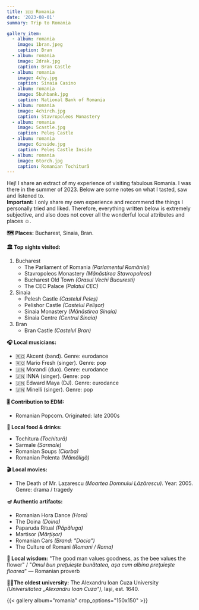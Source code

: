 ```yaml
---
title: 🇷🇴 Romania
date: '2023-08-01'
summary: Trip to Romania

gallery_item:
  - album: romania
    image: 1bran.jpeg
    caption: Bran
  - album: romania
    image: 2drak.jpg
    caption: Bran Castle
  - album: romania
    image: 4chy.jpg
    caption: Sinaia Casino
  - album: romania
    image: 5buhbank.jpg
    caption: National Bank of Romania 
  - album: romania
    image: 4chirch.jpg
    caption: Stavropoleos Monastery
  - album: romania
    image: 5castle.jpg
    caption: Peleș Castle
  - album: romania
    image: 6inside.jpg
    caption: Peleș Castle Inside
  - album: romania
    image: 6torch.jpg
    caption: Romanian Tochitură
---
```

Hej! I share an extract of my experience of visiting fabulous Romania. I was there in the summer of 2023. Below are some notes on what I tasted, saw and listened to.<br>
<b>Important:</b> I only share my own experience and recommend the things I personally tried and liked. Therefore, everything written below is extremely subjective, and also does not cover all the wonderful local attributes and places ☺️.

<b>🗺 Places:</b> Bucharest, Sinaia, Bran. <br>

<b>🏛 Top sights visited: </b>
1. Bucharest
    - The Parliament of Romania <i>(Parlamentul României)</i>
    - Stavropoleos Monastery <i>(Mănăstirea Stavropoleos)</i>
    - Bucharest Old Town <i>(Orasul Vechi Bucuresti)</i>
    - The CEC Palace <i>(Palatul CEC)</i>
2. Sinaia
    - Pelesh Castle <i>(Castelul Peleș)</i>
    - Pelishor Castle <i>(Castelul Pelișor)</i>
    - Sinaia Monastery <i>(Mănăstirea Sinaia)</i>
    - Sinaia Centre <i>(Centrul Sinaia)</i>
3. Bran
    - Bran Castle <i>(Castelul Bran)</i>


<b>🎧 Local musicians: </b>
- 🇷🇴 Akcent (band). Genre: eurodance
- 🇷🇴 Mario Fresh (singer). Genre: pop
- 🇺🇳 Morandi (duo). Genre: eurodance
- 🇺🇳 INNA (singer).  Genre: pop
- 🇺🇳 Edward Maya (DJ). Genre: eurodance
- 🇺🇳 Minelli (singer). Genre: pop

<b>🎚️ Contribution to EDM: </b>
- Romanian Popcorn. Originated: late 2000s


<b>🥘 Local food & drinks: </b>
- Tochitura <i>(Tochitură)</i>
- Sarmale <i>(Sarmale)</i>
- Romanian Soups <i>(Ciorba)</i>
- Romanian Polenta <i>(Mămăligă)</i>

<b>🎬 Local movies:</b>
- The Death of Mr. Lazarescu <i>(Moartea Domnului Lăzărescu)</i>. Year: 2005. Genre: drama / tragedy


<b>🪔 Authentic artifacts:</b>
- Romanian Hora Dance <i>(Hora)</i>
- The Doina <i>(Doina)</i>
- Paparuda Ritual <i>(Păpăluga)</i> 
- Martisor <i>(Mărțișor)</i> 
- Romanian Cars <i>(Brand: "Dacia")</i>
- The Culture of Romani <i>(Romani / Roma)</i>

<b>🦉 Local wisdom:</b> "The good man values goodness, as the bee values the flower" / "<i>Omul bun preţuieşte bunătatea, aşa cum albina preţuieşte floarea</i>" — Romanian proverb


<b>👨‍🎓The oldest university:</b> The Alexandru Ioan Cuza University <i>(Universitatea „Alexandru Ioan Cuza")</i>, Iași, est. 1640. 


{{< gallery album="romania" crop_options="150x150" >}}
   